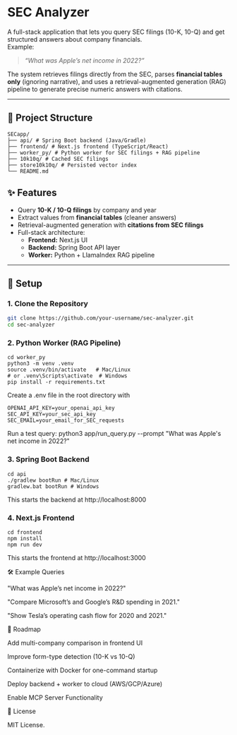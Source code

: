 # SEC Analyzer

A full-stack application that lets you query SEC filings (10-K, 10-Q) and get structured answers about company financials.  
Example:  
> *“What was Apple’s net income in 2022?”*  

The system retrieves filings directly from the SEC, parses **financial tables only** (ignoring narrative), and uses a retrieval-augmented generation (RAG) pipeline to generate precise numeric answers with citations.

---

## 📂 Project Structure
```
SECapp/
├── api/ # Spring Boot backend (Java/Gradle)
├── frontend/ # Next.js frontend (TypeScript/React)
├── worker_py/ # Python worker for SEC filings + RAG pipeline
├── 10k10q/ # Cached SEC filings
├── store10k10q/ # Persisted vector index
└── README.md
```
## ✨ Features
- Query **10-K / 10-Q filings** by company and year  
- Extract values from **financial tables** (cleaner answers)  
- Retrieval-augmented generation with **citations from SEC filings**  
- Full-stack architecture:  
  - **Frontend:** Next.js UI  
  - **Backend:** Spring Boot API layer  
  - **Worker:** Python + LlamaIndex RAG pipeline  

---

## 🚀 Setup

### 1. Clone the Repository
```bash
git clone https://github.com/your-username/sec-analyzer.git
cd sec-analyzer
```
### 2. Python Worker (RAG Pipeline)
```
cd worker_py
python3 -m venv .venv
source .venv/bin/activate   # Mac/Linux
# or .venv\Scripts\activate  # Windows
pip install -r requirements.txt
```
Create a .env file in the root directory with
```
OPENAI_API_KEY=your_openai_api_key
SEC_API_KEY=your_sec_api_key
SEC_EMAIL=your_email_for_SEC_requests
```

Run a test query:
python3 app/run_query.py --prompt "What was Apple's net income in 2022?"
### 3. Spring Boot Backend
```
cd api
./gradlew bootRun # Mac/Linux
gradlew.bat bootRun # Windows
```
This starts the backend at http://localhost:8000

### 4. Next.js Frontend
```
cd frontend
npm install
npm run dev
```
This starts the frontend at http://localhost:3000

🛠️ Example Queries

"What was Apple’s net income in 2022?"

"Compare Microsoft’s and Google’s R&D spending in 2021."

"Show Tesla’s operating cash flow for 2020 and 2021."


📌 Roadmap

 Add multi-company comparison in frontend UI

 Improve form-type detection (10-K vs 10-Q)

 Containerize with Docker for one-command startup

 Deploy backend + worker to cloud (AWS/GCP/Azure)

 Enable MCP Server Functionality


 📄 License

MIT License.








